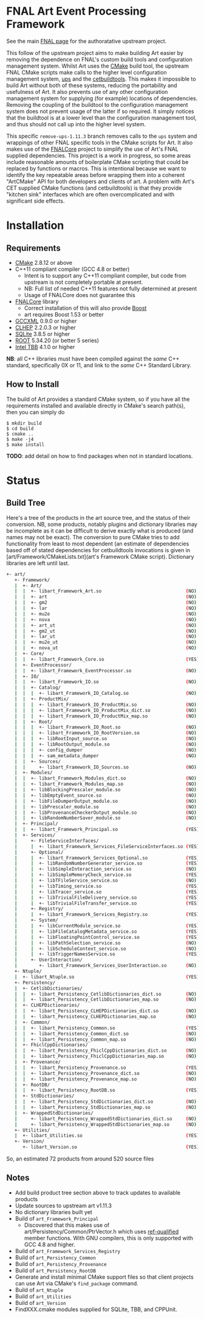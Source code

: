 FNAL Art Event Processing Framework
===================================
See the main [FNAL page](https://cdcvs.fnal.gov/redmine/projects/art) for
the authoratative upstream project.

This follow of the upstream project aims to make building Art easier
by removing the dependence on FNAL's custom build tools and configuration
management system. Whilst Art uses the [CMake](http://www.cmake.org)
build tool, the upstream FNAL CMake scripts make calls to the higher level
configuration management system,
[ups](https://cdcvs.fnal.gov/redmine/projects/ups)
and the [cetbuildtools](https://cdcvs.fnal.gov/redmine/projects/cetbuildtools).
This makes it impossible to build Art without both of these systems,
reducing the portability and usefulness of Art. It also prevents use
of any other configuration management system for supplying (for example)
locations of dependencies. Removing the coupling of the buildtool to the
configuration management system does not prevent usage of the latter if
so required. It simply notices that the buildtool is at a lower level than
the configuration management tool, and thus should not call up into the
higher level system.

This specific `remove-ups-1.11.3` branch removes calls to the `ups` system and
wrappings of other FNAL specific tools in the CMake scripts for Art.
It also makes use of the [FNALCore](https://github.com/LBNE/FNALCore)
project to simplify the use of Art's FNAL supplied dependencies.
This project is a work in progress, so some areas include reasonable
amounts of boilerplate CMake scripting that could be replaced by functions
or macros. This is intentional because we want to identify the key repeatable
areas before wrapping them into a coherent "ArtCMake" API for both developers
and clients of art. A problem with
Art's CET supplied CMake functions (and cetbuildtools) is that they provide
"kitchen sink" interfaces which are often overcomplicated and with significant
side effects.

Installation
============
Requirements
------------
- [CMake](http://www.cmake.org) 2.8.12 or above
- C++11 compliant compiler (GCC 4.8 or better)
  - Intent is to support any C++11 compliant compiler, but code from upstream
    is not completely portable at present.
  - NB: Full list of needed C++11 features not fully determined at present
  - Usage of FNALCore does not guarantee this
- [FNALCore](https://github.com/LBNE/FNALCore) library
  - Correct installation of this will also provide [Boost](http://www.boost.org)
  - art requires Boost 1.53 or better
- [GCCXML](http://gccxml.github.io/HTML/Index.html) 0.9.0 or higher
- [CLHEP](http://proj-clhep.web.cern.ch/proj-clhep/) 2.2.0.3 or higher
- [SQLite](http://www.sqlite.org/) 3.8.5 or higher
- [ROOT](http://root.cern.ch) 5.34.20 (or better 5 series)
- [Intel TBB](https://www.threadingbuildingblocks.org/) 4.1.0 or higher

**NB**: all C++ libraries must have been compiled against the *same*
C++ standard, specifically 0X or 11, and link to the *same* C++ Standard
Library.

How to Install
--------------
The build of Art provides a standard CMake system, so if you
have all the requirements installed and available directly in CMake's
search path(s), then you can simply do

```
$ mkdir build
$ cd build
$ cmake ..
$ make -j4
$ make install
```

**TODO**: add detail on how to find packages when not in standard locations.


Status
======
Build Tree
----------
Here's a tree of the products in the art source tree, and the status
of their conversion. NB, some products, notably plugins and dictionary
libraries may be incomplete as it can be difficult to derive exactly what
is produced (and names may not be exact). The conversion to pure CMake tries
to add functionality from least to most dependent (an estimate of dependencies
based off of stated dependencies for cetbuildtools invocations is given
in [art/Framework/CMakeLists.txt](art's Framework CMake script).
Dictionary libraries are left until last.

```sh
+- art/
   +- Framework/
   |  +- Art/
   |  |  +- libart_Framework_Art.so                               (NO)
   |  |  +- art                                                   (NO) \
   |  |  +- gm2                                                   (NO) |
   |  |  +- lar                                                   (NO) |- only difference, mu2e has different
   |  |  +- mu2e                                                  (NO) |  exception handling
   |  |  +- nova                                                  (NO) /
   |  |  +- art_ut                                                (NO) \
   |  |  +- gm2_ut                                                (NO) |
   |  |  +- lar_ut                                                (NO) | - as above, but use boost::test
   |  |  +- mu2e_ut                                               (NO) |
   |  |  +- nova_ut                                               (NO) /
   |  +- Core/
   |  |  +- libart_Framework_Core.so                              (YES)
   |  +- EventProcessor/
   |  |  +- libart_Framework_EventProcessor.so                    (NO)
   |  +- IO/
   |  |  +- libart_Framework_IO.so                                (NO)
   |  |  +- Catalog/
   |  |  |  +- libart_Framework_IO_Catalog.so                     (NO)
   |  |  +- ProductMix/
   |  |  |  +- libart_Framework_IO_ProductMix.so                  (NO)
   |  |  |  +- libart_Framework_IO_ProductMix_dict.so             (NO)
   |  |  |  +- libart_Framework_IO_ProductMix_map.so              (NO)
   |  |  +- Root/
   |  |  |  +- libart_Framework_IO_Root.so                        (NO)
   |  |  |  +- libart_Framework_IO_RootVersion.so                 (NO)
   |  |  |  +- libRootInput_source.so                             (NO)
   |  |  |  +- libRootOutput_module.so                            (NO)
   |  |  |  +- config_dumper                                      (NO)
   |  |  |  +- sam_metadata_dumper                                (NO)
   |  |  +- Sources/
   |  |     +- libart_Framework_IO_Sources.so                     (NO)
   |  +- Modules/
   |  |  +- libart_Framework_Modules_dict.so                      (NO)
   |  |  +- libart_Framework_Modules_map.so                       (NO)
   |  |  +- libBlockingPrescaler_module.so                        (NO)
   |  |  +- libEmptyEvent_source.so                               (NO)
   |  |  +- libFileDumperOutput_module.so                         (NO)
   |  |  +- libPrescaler_module.so                                (NO)
   |  |  +- libProvenanceCheckerOutput_module.so                  (NO)
   |  |  +- libRandomNumberSaver_module.so                        (NO)
   |  +- Principal/
   |  |  +- libart_Framework_Principal.so                         (YES)
   |  +- Services/
   |     +- FileServiceInterfaces/
   |     |  +- libart_Framework_Services_FileServiceInterfaces.so (YES)
   |     +- Optional/
   |     |  +- libart_Framework_Services_Optional.so              (YES)
   |     |  +- libRandomNumberGenerator_service.so                (YES)
   |     |  +- libSimpleInteraction_service.so                    (NO)
   |     |  +- libSimpleMemoryCheck_service.so                    (YES)
   |     |  +- libTFileService_service.so                         (NO)
   |     |  +- libTiming_service.so                               (YES)
   |     |  +- libTracer_service.so                               (YES)
   |     |  +- libTrivialFileDelivery_service.so                  (YES)
   |     |  +- libTrivialFileTransfer_service.so                  (YES)
   |     +- Registry/
   |     |  +- libart_Framework_Services_Registry.so              (YES)
   |     +- System/
   |     |  +- libCurrentModule_service.so                        (YES)
   |     |  +- libFileCatalogMetadata_service.so                  (YES)
   |     |  +- libFloatingPointControl_service.so                 (YES)
   |     |  +- libPathSelection_service.so                        (NO)
   |     |  +- libScheduleContext_service.so                      (NO)
   |     |  +- libTriggerNamesService.so                          (YES)
   |     +- UserInteraction/
   |        +- libart_Framework_Services_UserInteraction.so       (NO)
   +- Ntuple/
   |  +- libart_Ntuple.so                                         (YES)
   +- Persistency/
   |  +- CetlibDictionaries/
   |  |  +- libart_Persistency_CetlibDictionaries_dict.so         (NO)
   |  |  +- libart_Persistency_CetlibDictionaries_map.so          (NO)
   |  +- CLHEPDictionaries/
   |  |  +- libart_Persistency_CLHEPDictionaries_dict.so          (NO)
   |  |  +- libart_Persistency_CLHEPDictionaries_map.so           (NO)
   |  +- Common/
   |  |  +- libart_Persistency_Common.so                          (YES)
   |  |  +- libart_Persistency_Common_dict.so                     (NO)
   |  |  +- libart_Persistency_Common_map.so                      (NO)
   |  +- FhiclCppDictionaries/
   |  |  +- libart_Persistency_FhiclCppDictionaries_dict.so       (NO)
   |  |  +- libart_Persistency_FhiclCppDictionaries_map.so        (NO)
   |  +- Provenance/
   |  |  +- libart_Persistency_Provenance.so                      (YES)
   |  |  +- libart_Persistency_Provenance_dict.so                 (NO)
   |  |  +- libart_Persistency_Provenance_map.so                  (NO)
   |  +- RootDB/
   |  |  +- libart_Persistency_RootDB.so                          (YES)
   |  +- StdDictionaries/
   |  |  +- libart_Persistency_StdDictionaries_dict.so            (NO)
   |  |  +- libart_Persistency_StdDictionaries_map.so             (NO)
   |  +- WrappedStdDictionaries/
   |     +- libart_Persistency_WrappedStdDictionaries_dict.so     (NO)
   |     +- libart_Persistency_WrappedStdDictionaries_map.so      (NO)
   +- Utilities/
   |  +- libart_Utilities.so                                      (YES)
   +- Version/
      +- libart_Version.so                                        (YES)
```

So, an estimated 72 products from around 520 source files

Notes
-----
- Add build product tree section above to track updates to available products
- Update sources to upstream art v1.11.3
- No dictionary libraries built yet
- Build of `art_Framework_Principal`
  - Discovered that this makes use of art/Persistency/Common/PtrVector.h
    which uses [ref-qualified](http://en.cppreference.com/w/cpp/language/member_functions) member functions. With GNU compilers, this is only
    supported with GCC 4.8 and higher.
- Build of `art_Framework_Services_Registry`
- Build of `art_Persistency_Common`
- Build of `art_Persistency_Provenance`
- Build of `art_Persistency_RootDB`
- Generate and install minimal CMake support files so that client projects
  can use Art via CMake's `find_package` command.
- Build of `art_Ntuple`
- Build of `art_Utilities`
- Build of `art_Version`
- FindXXX.cmake modules supplied for SQLite, TBB, and CPPUnit.

